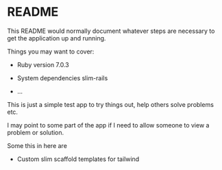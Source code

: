 # README

This README would normally document whatever steps are necessary to get the
application up and running.

Things you may want to cover:

* Ruby version 7.0.3

* System dependencies slim-rails


* ...

This is just a simple test app to try things out, help others solve problems etc.

I may point to some part of the app if I need to allow someone to view a problem or solution.

Some this in here are

- Custom slim scaffold templates for tailwind
